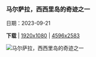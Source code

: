 ### 马尔萨拉，西西里岛的奇迹之一

日期：2023-09-21

**下载**  |  [1920x1080](https://cn.bing.com/th?id=OHR.MarsalaSalt_ZH-CN4943158328_1920x1080.jpg)  |  [4596x2583](https://cn.bing.com/th?id=OHR.MarsalaSalt_ZH-CN4943158328_UHD.jpg)

![马尔萨拉，西西里岛的奇迹之一](https://cn.bing.com/th?id=OHR.MarsalaSalt_ZH-CN4943158328_1920x1080.jpg "马尔萨拉盐田，意大利 (© javarman3/Getty Images)")

